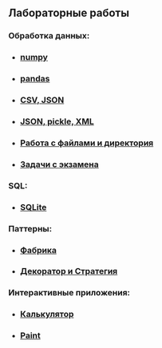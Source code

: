 ## Лабораторные работы

### Обработка данных:

* ### [numpy](https://github.com/Vinnjy/python/tree/numpy)

* ### [pandas](https://github.com/Vinnjy/python/tree/pandas)

* ### [CSV, JSON ](https://github.com/Vinnjy/python/tree/6_csv_json)

* ### [JSON, pickle, XML](https://github.com/Vinnjy/python/tree/7_xml_pickle_json)

* ### [Работа с файлами и директория](https://github.com/Vinnjy/python/tree/file_directory)

* ### [Задачи с экзамена](https://github.com/Vinnjy/python/tree/batman)

### SQL:

* ### [SQLite](https://github.com/Vinnjy/python/tree/8_sqlite)

### Паттерны:

+ ### [Фабрика](https://github.com/Vinnjy/python/tree/factory)

+ ### [Декоратор и Стратегия](https://github.com/Vinnjy/python/tree/decorator_strategy)

### Интерактивные приложения:

* ### [Калькулятор](https://github.com/Vinnjy/python/tree/tkinter/tkinter/calculate)

* ### [Paint](https://github.com/Vinnjy/python/tree/canvas/canvas/paint)
